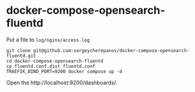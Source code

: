 # docker-compose-opensearch-fluentd

Put a file to `log/nginx/access.log`



```
git clone git@github.com:sergeycherepanov/docker-compose-opensearch-fluentd.git
cd docker-compose-opensearch-fluentd
cp fluentd.conf.dist fluentd.conf
TRAEFIK_BIND_PORT=9200 docker compose up -d
```

Open the http://localhost:9200/dashboards/.   

